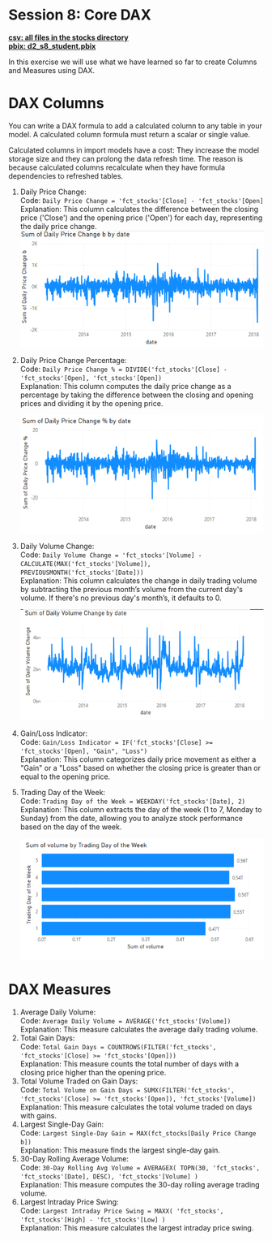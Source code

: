 # Session 8: Core DAX

[**csv: all files in the stocks directory**](https://github.com/dave-melillo/advanced_powerbi/tree/main/data/stocks)<br>
[**pbix: d2_s8_student.pbix**](https://github.com/dave-melillo/advanced_powerbi/blob/main/pbix_files/d2_s8_student.pbix
)

In this exercise we will use what we have learned so far to create Columns and Measures using DAX. 

# DAX Columns 
You can write a DAX formula to add a calculated column to any table in your model. A calculated column formula must return a scalar or single value.</br>

Calculated columns in import models have a cost: They increase the model storage size and they can prolong the data refresh time. The reason is because calculated columns recalculate when they have formula dependencies to refreshed tables.</br>

1. Daily Price Change:</br>
Code: `Daily Price Change = 'fct_stocks'[Close] - 'fct_stocks'[Open]`</br>
Explanation: This column calculates the difference between the closing price ('Close') and the opening price ('Open') for each day, representing the daily price change.</br>
    ![Alt Text](https://github.com/dave-melillo/advanced_powerbi/blob/main/activities/d2_s8/images/1.png) <br>

2. Daily Price Change Percentage:</br>
Code: `Daily Price Change % = DIVIDE('fct_stocks'[Close] - 'fct_stocks'[Open], 'fct_stocks'[Open])`</br>
Explanation: This column computes the daily price change as a percentage by taking the difference between the closing and opening prices and dividing it by the opening price.</br>

    ![Alt Text](https://github.com/dave-melillo/advanced_powerbi/blob/main/activities/d2_s8/images/2.png) <br>

3. Daily Volume Change:</br>
Code: `Daily Volume Change = 'fct_stocks'[Volume] - CALCULATE(MAX('fct_stocks'[Volume]), PREVIOUSMONTH('fct_stocks'[Date]))`</br>
Explanation: This column calculates the change in daily trading volume by subtracting the previous month’s volume from the current day's volume. If there's no previous day's month’s, it defaults to 0.</br>

    ![Alt Text](https://github.com/dave-melillo/advanced_powerbi/blob/main/activities/d2_s8/images/3.png) <br>

4. Gain/Loss Indicator:</br>
Code: `Gain/Loss Indicator = IF('fct_stocks'[Close] >= 'fct_stocks'[Open], "Gain", "Loss")`</br>
Explanation: This column categorizes daily price movement as either a "Gain" or a "Loss" based on whether the closing price is greater than or equal to the opening price.</br>

5. Trading Day of the Week:</br>
Code: `Trading Day of the Week = WEEKDAY('fct_stocks'[Date], 2)`</br>
Explanation: This column extracts the day of the week (1 to 7, Monday to Sunday) from the date, allowing you to analyze stock performance based on the day of the week.</br>


    ![Alt Text](https://github.com/dave-melillo/advanced_powerbi/blob/main/activities/d2_s8/images/4.png) <br>

# DAX Measures

1. Average Daily Volume:</br>
Code: `Average Daily Volume = AVERAGE('fct_stocks'[Volume])`</br>
Explanation: This measure calculates the average daily trading volume.</br>
2. Total Gain Days:</br>
Code: `Total Gain Days = COUNTROWS(FILTER('fct_stocks', 'fct_stocks'[Close] >= 'fct_stocks'[Open]))`</br>
Explanation: This measure counts the total number of days with a closing price higher than the opening price.</br>
3.  Total Volume Traded on Gain Days:</br>
Code: `Total Volume on Gain Days = SUMX(FILTER('fct_stocks', 'fct_stocks'[Close] >= 'fct_stocks'[Open]), 'fct_stocks'[Volume])`</br>
Explanation: This measure calculates the total volume traded on days with gains.</br>
4. Largest Single-Day Gain:</br>
Code: `Largest Single-Day Gain = MAX(fct_stocks[Daily Price Change b])`</br>
Explanation: This measure finds the largest single-day gain.</br>
5. 30-Day Rolling Average Volume:</br>
Code: `30-Day Rolling Avg Volume = AVERAGEX( TOPN(30, 'fct_stocks', 'fct_stocks'[Date], DESC), 'fct_stocks'[Volume] )`</br>
Explanation: This measure computes the 30-day rolling average trading volume.</br>
6. Largest Intraday Price Swing:</br>
Code: `Largest Intraday Price Swing = MAXX( 'fct_stocks', 'fct_stocks'[High] - 'fct_stocks'[Low] )`</br>
Explanation: This measure calculates the largest intraday price swing.</br>



